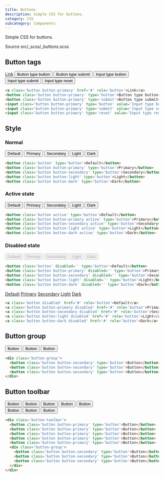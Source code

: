 ```yaml
---
title: Buttons
description: Simple CSS for buttons.
category: CSS
subcategory: Components
---
```


Simple CSS for buttons.

<div class="doc-badges">
  <div class="doc-badge">
    <span class="doc-badge-item">Source</span>
    <span class="doc-badge-item doc-badge-item-info">src/_scss/_buttons.scss</span>
  </div>
</div>

## Button tags

<div class="doc-example">
  <div class="button-toolbar">
    <a class="button button-primary" href="#" role="button">Link</a>
    <button class="button button-primary" type="button">Button type button</button>
    <button class="button button-primary" type="submit">Button type submit</button>
    <input class="button button-primary" type="button" value="Input type button">
    <input class="button button-primary" type="submit" value="Input type submit">
    <input class="button button-primary" type="reset" value="Input type reset">
  </div>
</div>

```html
<a class='button button-primary' href='#' role='button'>Link</a>
<button class='button button-primary' type='button'>Button type button</button>
<button class='button button-primary' type='submit'>Button type submit</button>
<input class='button button-primary' type='button' value='Input type button'/>
<input class='button button-primary' type='submit' value='Input type submit'/>
<input class='button button-primary' type='reset' value='Input type reset'/>
```

## Style

### Normal

<div class="doc-example">
  <div class="button-toolbar">
    <button class="button" type="button">Default</button>
    <button class="button button-primary" type="button">Primary</button>
    <button class="button button-secondary" type="button">Secondary</button>
    <button class="button button-light" type="button">Light</button>
    <button class="button button-dark" type="button">Dark</button>
  </div>
</div>

```html
<button class='button' type='button'>Default</button>
<button class='button button-primary' type='button'>Primary</button>
<button class='button button-secondary' type='button'>Secondary</button>
<button class='button button-light' type='button'>Light</button>
<button class='button button-dark' type='button'>Dark</button>
```

### Active state

<div class="doc-example">
  <div class="button-toolbar">
    <button class="button active" type="button">Default</button>
    <button class="button button-primary active" type="button">Primary</button>
    <button class="button button-secondary active" type="button">Secondary</button>
    <button class="button button-light active" type="button">Light</button>
    <button class="button button-dark active" type="button">Dark</button>
  </div>
</div>

```html
<button class='button active' type='button'>Default</button>
<button class='button button-primary active' type='button'>Primary</button>
<button class='button button-secondary active' type='button'>Secondary</button>
<button class='button button-light active' type='button'>Light</button>
<button class='button button-dark active' type='button'>Dark</button>
```

### Disabled state

<div class="doc-example">
  <div class="button-toolbar">
    <button class="button" type="button" disabled>Default</button>
    <button class="button button-primary" type="button" disabled>Primary</button>
    <button class="button button-secondary" type="button" disabled>Secondary</button>
    <button class="button button-light" type="button" disabled>Light</button>
    <button class="button button-dark" type="button" disabled>Dark</button>
  </div>
</div>

```html
<button class='button' disabled='' type='button'>Default</button>
<button class='button button-primary' disabled='' type='button'>Primary</button>
<button class='button button-secondary' disabled='' type='button'>Secondary</button>
<button class='button button-light' disabled='' type='button'>Light</button>
<button class='button button-dark' disabled='' type='button'>Dark</button>
```

<div class="doc-example">
  <div class="button-toolbar">
    <a class="button disabled" href="#" role="button">Default</a>
    <a class="button button-primary disabled" href="#" role="button">Primary</a>
    <a class="button button-secondary disabled" href="#" role="button">Secondary</a>
    <a class="button button-light disabled" href="#" role="button">Light</a>
    <a class="button button-dark disabled" href="#" role="button">Dark</a>
  </div>
</div>

```html
<a class='button disabled' href='#' role='button'>Default</a>
<a class='button button-primary disabled' href='#' role='button'>Primary</a>
<a class='button button-secondary disabled' href='#' role='button'>Secondary</a>
<a class='button button-light disabled' href='#' role='button'>Light</a>
<a class='button button-dark disabled' href='#' role='button'>Dark</a>
```

## Button group

<div class="doc-example">
  <div class="button-group">
    <button class="button button-secondary" type="button">Button</button>
    <button class="button button-secondary" type="button">Button</button>
    <button class="button button-secondary" type="button">Button</button>
  </div>
</div>

```html
<div class='button-group'>
  <button class='button button-secondary' type='button'>Button</button>
  <button class='button button-secondary' type='button'>Button</button>
  <button class='button button-secondary' type='button'>Button</button>
</div>
```

## Button toolbar

<div class="doc-example">
  <div class="button-toolbar">
    <button class="button button-primary" type="button">Button</button>
    <button class="button button-primary" type="button">Button</button>
    <button class="button button-primary" type="button">Button</button>
    <button class="button button-primary" type="button">Button</button>
    <button class="button button-primary" type="button">Button</button>
    <div class="button-group">
      <button class="button button-secondary" type="button">Button</button>
      <button class="button button-secondary" type="button">Button</button>
      <button class="button button-secondary" type="button">Button</button>
    </div>
  </div>
</div>

```html
<div class='button-toolbar'>
  <button class='button button-primary' type='button'>Button</button>
  <button class='button button-primary' type='button'>Button</button>
  <button class='button button-primary' type='button'>Button</button>
  <button class='button button-primary' type='button'>Button</button>
  <button class='button button-primary' type='button'>Button</button>
  <div class='button-group'>
    <button class='button button-secondary' type='button'>Button</button>
    <button class='button button-secondary' type='button'>Button</button>
    <button class='button button-secondary' type='button'>Button</button>
  </div>
</div>
```
